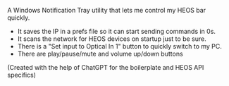 A Windows Notification Tray utility that lets me control my HEOS bar quickly.
- It saves the IP in a prefs file so it can start sending commands in 0s.
- It scans the network for HEOS devices on startup just to be sure.
- There is a "Set input to Optical In 1" button to quickly switch to my PC.
- There are play/pause/mute and volume up/down buttons

(Created with the help of ChatGPT for the boilerplate and HEOS API specifics)
